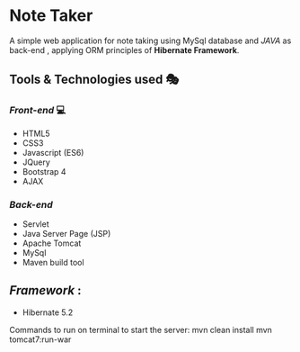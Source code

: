 # Note Taker


A simple web application for note taking  using MySql database and *JAVA* as back-end , applying ORM principles of <b>Hibernate Framework</b>.

## Tools & Technologies used :performing_arts:

### *Front-end* :computer:

* HTML5
* CSS3
* Javascript (ES6)
* JQuery
* Bootstrap 4
* AJAX

### *Back-end* 

* Servlet
* Java Server Page (JSP)
* Apache Tomcat
* MySql
* Maven build tool

## *Framework* :
* Hibernate 5.2 


Commands to run on terminal to start the server:
mvn clean install
mvn tomcat7:run-war
